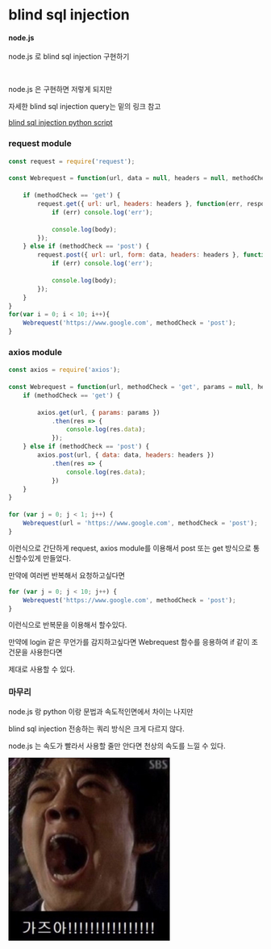 # blind sql injection

#### node.js

node.js 로 blind sql injection 
구현하기

<br>
 
node.js 은 구현하면 저렇게 되지만 

자세한 blind sql injection query는 밑의 링크 참고

[blind sql injection python script](https://github.com/kimminwyk/Study-notes/blob/master/MYSQL/MYSQL-SQL-injection/blind-sql-injection/blind-sql-injection-python-script.md "python script")


### request module

```js
const request = require('request');

const Webrequest = function(url, data = null, headers = null, methodCheck = 'get') {

    if (methodCheck == 'get') {
        request.get({ url: url, headers: headers }, function(err, response, body) {
            if (err) console.log('err');

            console.log(body);
        });
    } else if (methodCheck == 'post') {
        request.post({ url: url, form: data, headers: headers }, function(err, response, body) {
            if (err) console.log('err');

            console.log(body);
        });
    }
}
for(var i = 0; i < 10; i++){
    Webrequest('https://www.google.com', methodCheck = 'post');
}
```

### axios module

```js
const axios = require('axios');

const Webrequest = function(url, methodCheck = 'get', params = null, headers = null, data = null) {
    if (methodCheck == 'get') {

        axios.get(url, { params: params })
            .then(res => {
                console.log(res.data);
            });
    } else if (methodCheck == 'post') {
        axios.post(url, { data: data, headers: headers })
            .then(res => {
                console.log(res.data);
            })
    }
}

for (var j = 0; j < 1; j++) {
    Webrequest(url = 'https://www.google.com', methodCheck = 'post');
}
```


이런식으로 간단하게 request, axios module를 이용해서 post 또는 get 방식으로 통신할수있게 만들었다.

만약에 여러번 반복해서 요청하고싶다면

```js
for (var j = 0; j < 10; j++) {
    Webrequest('https://www.google.com', methodCheck = 'post');
}
```

이런식으로 반복문을 이용해서 할수있다.

만약에 login 같은 무언가를 감지하고싶다면 Webrequest 함수를 응용하여 if 같이 조건문을 사용한다면 

제대로 사용할 수 있다.

### 마무리

node.js 랑 python 이랑 문법과 속도적인면에서 차이는 나지만

blind sql injection 전송하는 쿼리 방식은 크게 다르지 않다.

node.js 는 속도가 빨라서 사용할 줄만 안다면 천상의 속도를 느낄 수 있다.

![gooooooooo image](./image/goooooo.jpg)